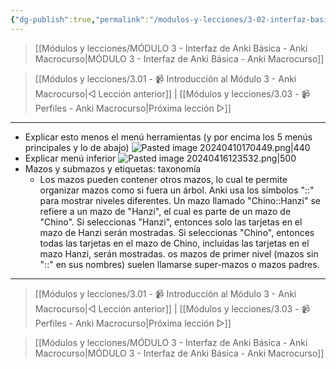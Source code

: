 ```yaml
---
{"dg-publish":true,"permalink":"/modulos-y-lecciones/3-02-interfaz-basica-de-anki-anki-macrocurso/","noteIcon":"","updated":"2024-05-22T13:35:09.342+02:00"}
---
```


> [[Módulos y lecciones/MÓDULO 3 - Interfaz de Anki Básica - Anki Macrocurso\|MÓDULO 3 - Interfaz de Anki Básica - Anki Macrocurso]]

> [[Módulos y lecciones/3.01 - 📹 Introducción al Módulo 3 - Anki Macrocurso\|◁ Lección anterior]] | [[Módulos y lecciones/3.03 - 📹 Perfiles - Anki Macrocurso\|Próxima lección ▷]]

---

- Explicar esto menos el menú herramientas (y por encima los 5 menús principales y lo de abajo) ![Pasted image 20240410170449.png|440](/img/user/ANEXOS/Pasted%20image%2020240410170449.png)
- Explicar menú inferior ![Pasted image 20240416123532.png|500](/img/user/ANEXOS/Pasted%20image%2020240416123532.png)
- Mazos y submazos y etiquetas: taxonomía
	- Los mazos pueden contener otros mazos, lo cual te permite organizar mazos como si fuera un árbol. Anki usa los símbolos "::" para mostrar niveles diferentes. Un mazo llamado "Chino::Hanzi" se refiere a un mazo de "Hanzi", el cual es parte de un mazo de "Chino". Si seleccionas "Hanzi", entonces solo las tarjetas en el mazo de Hanzi serán mostradas. Si seleccionas "Chino", entonces todas las tarjetas en el mazo de Chino, incluidas las tarjetas en el mazo Hanzi, serán mostradas. os mazos de primer nivel (mazos sin "::" en sus nombres) suelen llamarse super-mazos o mazos padres.



---

> [[Módulos y lecciones/3.01 - 📹 Introducción al Módulo 3 - Anki Macrocurso\|◁ Lección anterior]] | [[Módulos y lecciones/3.03 - 📹 Perfiles - Anki Macrocurso\|Próxima lección ▷]]

> [[Módulos y lecciones/MÓDULO 3 - Interfaz de Anki Básica - Anki Macrocurso\|MÓDULO 3 - Interfaz de Anki Básica - Anki Macrocurso]]